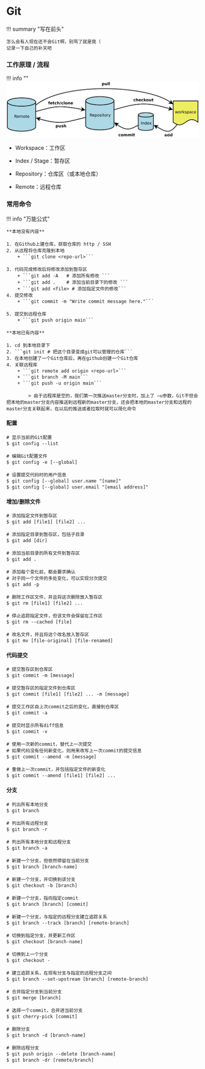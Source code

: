 # Git

!!! summary "写在前头"

    怎么会有人现在还不会Git啊，别骂了就是我（
    记录一下自己的补天吧    

### 工作原理 / 流程
!!! info ""
    ![](1.png)


+ Workspace：工作区   

+ Index / Stage：暂存区

+ Repository：仓库区（或本地仓库） 

+ Remote：远程仓库

### 常用命令
!!! info "万能公式"

    **本地没有内容**

    1. 在Github上建仓库，获取仓库的 http / SSH
    2. 从远程将仓库克隆到本地
        + ```git clone <repo-url>``` 

    3. 代码完成修改后将修改添加到暂存区
        + ```git add -A   # 添加所有修改 ```
        + ```git add .    # 添加当前目录下的修改 ```
        + ```git add <file> # 添加指定文件的修改```
    4. 提交修改
        + ```git commit -m "Write commit message here."```

    5. 提交到远程仓库
        + ```git push origin main```
    
    **本地已有内容**
    
    1. cd 到本地目录下
    2. ```git init # 把这个目录变成git可以管理的仓库```
    3. 在本地创建了一个Git仓库后，再在github创建一个Git仓库
    4. 关联远程库
        + ```git remote add origin <repo-url>```
        + ```git branch -M main```
        + ```git push -u origin main```

            > 由于远程库是空的，我们第一次推送master分支时，加上了 –u参数，Git不但会把本地的master分支内容推送到远程新的master分支，还会把本地的master分支和远程的master分支关联起来，在以后的推送或者拉取时就可以简化命令


#### 配置

```shell
# 显示当前的Git配置
$ git config --list

# 编辑Git配置文件
$ git config -e [--global]

# 设置提交代码时的用户信息
$ git config [--global] user.name "[name]"
$ git config [--global] user.email "[email address]"
```

#### 增加/删除文件

```shell
# 添加指定文件到暂存区
$ git add [file1] [file2] ...

# 添加指定目录到暂存区，包括子目录
$ git add [dir]

# 添加当前目录的所有文件到暂存区
$ git add .

# 添加每个变化前，都会要求确认
# 对于同一个文件的多处变化，可以实现分次提交
$ git add -p

# 删除工作区文件，并且将这次删除放入暂存区
$ git rm [file1] [file2] ...

# 停止追踪指定文件，但该文件会保留在工作区
$ git rm --cached [file]

# 改名文件，并且将这个改名放入暂存区
$ git mv [file-original] [file-renamed]
```

#### 代码提交

```shell
# 提交暂存区到仓库区
$ git commit -m [message]

# 提交暂存区的指定文件到仓库区
$ git commit [file1] [file2] ... -m [message]

# 提交工作区自上次commit之后的变化，直接到仓库区
$ git commit -a

# 提交时显示所有diff信息
$ git commit -v

# 使用一次新的commit，替代上一次提交
# 如果代码没有任何新变化，则用来改写上一次commit的提交信息
$ git commit --amend -m [message]

# 重做上一次commit，并包括指定文件的新变化
$ git commit --amend [file1] [file2] ...
```

#### 分支

```shell
# 列出所有本地分支
$ git branch

# 列出所有远程分支
$ git branch -r

# 列出所有本地分支和远程分支
$ git branch -a

# 新建一个分支，但依然停留在当前分支
$ git branch [branch-name]

# 新建一个分支，并切换到该分支
$ git checkout -b [branch]

# 新建一个分支，指向指定commit
$ git branch [branch] [commit]

# 新建一个分支，与指定的远程分支建立追踪关系
$ git branch --track [branch] [remote-branch]

# 切换到指定分支，并更新工作区
$ git checkout [branch-name]

# 切换到上一个分支
$ git checkout -

# 建立追踪关系，在现有分支与指定的远程分支之间
$ git branch --set-upstream [branch] [remote-branch]

# 合并指定分支到当前分支
$ git merge [branch]

# 选择一个commit，合并进当前分支
$ git cherry-pick [commit]

# 删除分支
$ git branch -d [branch-name]

# 删除远程分支
$ git push origin --delete [branch-name]
$ git branch -dr [remote/branch]
```